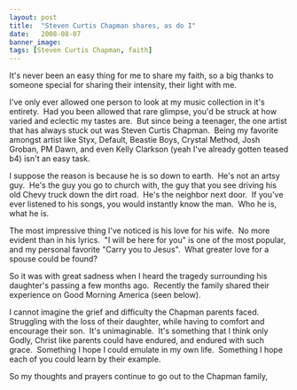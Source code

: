 ```yaml
---
layout: post
title:  "Steven Curtis Chapman shares, as do I"
date:   2008-08-07
banner_image: 
tags: [Steven Curtis Chapman, faith]
---
```


It's never been an easy thing for me to share my faith, so a big thanks to someone special for sharing their intensity, their light with me.

I've only ever allowed one person to look at my music collection in it's entirety.  Had you been allowed that rare glimpse, you'd be struck at how varied and eclectic my tastes are.  But since being a teenager, the one artist that has always stuck out was Steven Curtis Chapman.  Being my favorite amongst artist like Styx, Default, Beastie Boys, Crystal Method, Josh Groban, PM Dawn, and even Kelly Clarkson (yeah I've already gotten teased b4) isn't an easy task.

I suppose the reason is because he is so down to earth.  He's not an artsy guy.  He's the guy you go to church with, the guy that you see driving his old Chevy truck down the dirt road.  He's the neighbor next door.  If you've ever listened to his songs, you would instantly know the man.  Who he is, what he is.

The most impressive thing I've noticed is his love for his wife.  No more evident than in his lyrics.  "I will be here for you" is one of the most popular, and my personal favorite "Carry you to Jesus".  What greater love for a spouse could be found?

So it was with great sadness when I heard the tragedy surrounding his daughter's passing a few months ago.  Recently the family shared their experience on Good Morning America (seen below).

I cannot imagine the grief and difficulty the Chapman parents faced.  Struggling with the loss of their daughter, while having to comfort and encourage their son.  It's unimaginable.  It's something that I think only Godly, Christ like parents could have endured, and endured with such grace.  Something I hope I could emulate in my own life.  Something I hope each of you could learn by their example.

So my thoughts and prayers continue to go out to the Chapman family,

<div class="wlWriterSmartContent" id="scid:5737277B-5D6D-4f48-ABFC-DD9C333F4C5D:b9eb7e8c-1bb6-43c9-b7aa-bb64cfd8f32c" style="padding-right: 0px; display: inline; padding-left: 0px; float: none; padding-bottom: 0px; margin: 0px; padding-top: 0px">

<div id="14c3fd0f-9ad6-4428-b938-2761baeb8606" style="margin: 0px; padding: 0px; display: inline;">

<div><object width="425" height="355"><param name="movie" value="http://www.youtube.com/v/wh2VFkF7NLo"><param name="wmode" value="transparent"><embed src="http://www.youtube.com/v/wh2VFkF7NLo" type="application/x-shockwave-flash" wmode="transparent" width="425" height="355"></object></div>

</div>

</div>